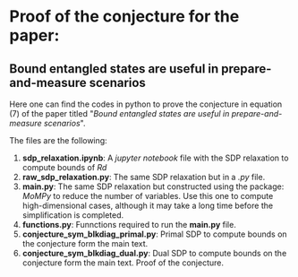 # Proof of the conjecture for the paper: 
## Bound entangled states are useful in prepare-and-measure scenarios

Here one can find the codes in python to prove the conjecture in equation (7) of the paper titled "_Bound entangled states are useful in prepare-and-measure scenarios_".

The files are the following:

1. **sdp_relaxation.ipynb**: A _jupyter notebook_ file with the SDP relaxation to compute bounds of _Rd_
2. **raw_sdp_relaxation.py**: The same SDP relaxation but in a _.py_ file.
3. **main.py**: The same SDP relaxation but constructed using the package: _MoMPy_ to reduce the number of variables. Use this one to compute high-dimensional cases, although it may take a long time before the simplification is completed.
4. **functions.py**: Funnctions required to run the **main.py** file.
5. **conjecture_sym_blkdiag_primal.py**: Primal SDP to compute bounds on the conjecture form the main text.
6. **conjecture_sym_blkdiag_dual.py**: Dual SDP to compute bounds on the conjecture form the main text. Proof of the conjecture.

 

